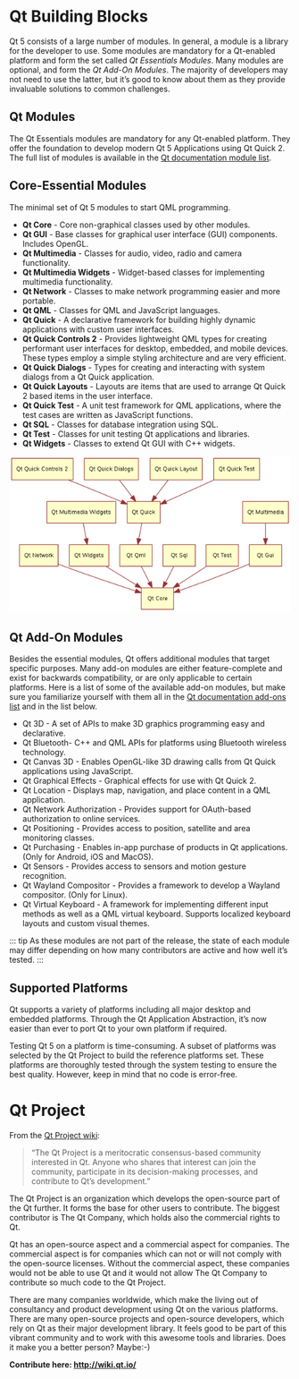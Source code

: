 
# Qt Building Blocks

Qt 5 consists of a large number of modules. In general, a module is a library for the developer to use. Some modules are mandatory for a Qt-enabled platform and form the set called *Qt Essentials Modules*. Many modules are optional, and form the *Qt Add-On Modules*. The majority of developers may not need to use the latter, but it’s good to know about them as they provide invaluable solutions to common challenges.

## Qt Modules

The Qt Essentials modules are mandatory for any Qt-enabled platform. They offer the foundation to develop modern Qt 5 Applications using Qt Quick 2. The full list of modules is available in the [Qt documentation module list](https://doc.qt.io/qt-5/qtmodules.html).

## Core-Essential Modules

The minimal set of Qt 5 modules to start QML programming.

* **Qt Core** - Core non-graphical classes used by other modules.
* **Qt GUI** - Base classes for graphical user interface (GUI) components. Includes OpenGL.
* **Qt Multimedia** - Classes for audio, video, radio and camera functionality.
* **Qt Multimedia Widgets** - Widget-based classes for implementing multimedia functionality.
* **Qt Network** - Classes to make network programming easier and more portable.
* **Qt QML** - Classes for QML and JavaScript languages.
* **Qt Quick** - A declarative framework for building highly dynamic applications with custom user interfaces.
* **Qt Quick Controls 2** - Provides lightweight QML types for creating performant user interfaces for desktop, embedded, and mobile devices. These types employ a simple styling architecture and are very efficient.
* **Qt Quick Dialogs** - Types for creating and interacting with system dialogs from a Qt Quick application.
* **Qt Quick Layouts** - Layouts are items that are used to arrange Qt Quick 2 based items in the user interface.
* **Qt Quick Test** - A unit test framework for QML applications, where the test cases are written as JavaScript functions.
* **Qt SQL** - Classes for database integration using SQL.
* **Qt Test** - Classes for unit testing Qt applications and libraries.
* **Qt Widgets** - Classes to extend Qt GUI with C++ widgets.


![](./assets/qt-modules.png)


## Qt Add-On Modules

Besides the essential modules, Qt offers additional modules that target specific purposes. Many add-on modules are either feature-complete and exist for backwards compatibility, or are only applicable to certain platforms. Here is a list of some of the available add-on modules, but make sure you familiarize yourself with them all in the [Qt documentation add-ons list](https://doc-snapshots.qt.io/qt5-5.12/qtmodules.html#qt-add-ons) and in the list below.

* Qt 3D - A set of APIs to make 3D graphics programming easy and declarative.
* Qt Bluetooth- C++ and QML APIs for platforms using Bluetooth wireless technology.
* Qt Canvas 3D - Enables OpenGL-like 3D drawing calls from Qt Quick applications using JavaScript.
* Qt Graphical Effects - Graphical effects for use with Qt Quick 2.
* Qt Location - Displays map, navigation, and place content in a QML application.
* Qt Network Authorization - Provides support for OAuth-based authorization to online services.
* Qt Positioning - Provides access to position, satellite and area monitoring classes.
* Qt Purchasing - Enables in-app purchase of products in Qt applications. (Only for Android, iOS and MacOS).
* Qt Sensors - Provides access to sensors and motion gesture recognition.
* Qt Wayland Compositor - Provides a framework to develop a Wayland compositor. (Only for Linux).
* Qt Virtual Keyboard - A framework for implementing different input methods as well as a QML virtual keyboard. Supports localized keyboard layouts and custom visual themes.

::: tip
As these modules are not part of the release, the state of each module may differ depending on how many contributors are active and how well it’s tested.
:::

## Supported Platforms

Qt supports a variety of platforms including all major desktop and embedded platforms. Through the Qt Application Abstraction, it’s now easier than ever to port Qt to your own platform if required.

Testing Qt 5 on a platform is time-consuming. A subset of platforms was selected by the Qt Project to build the reference platforms set. These platforms are thoroughly tested through the system testing to ensure the best quality. However, keep in mind that no code is error-free.

# Qt Project

From the [Qt Project wiki](http://wiki.qt.io/):

> “The Qt Project is a meritocratic consensus-based community interested in Qt. Anyone who shares that interest can join the community, participate in its decision-making processes, and contribute to Qt’s development.”

The Qt Project is an organization which develops the open-source part of the Qt further. It forms the base for other users to contribute. The biggest contributor is The Qt Company, which holds also the commercial rights to Qt.

Qt has an open-source aspect and a commercial aspect for companies. The commercial aspect is for companies which can not or will not comply with the open-source licenses. Without the commercial aspect, these companies would not be able to use Qt and it would not allow The Qt Company to contribute so much code to the Qt Project.

There are many companies worldwide, which make the living out of consultancy and product development using Qt on the various platforms. There are many open-source projects and open-source developers, which rely on Qt as their major development library. It feels good to be part of this vibrant community and to work with this awesome tools and libraries. Does it make you a better person? Maybe:-)

**Contribute here: http://wiki.qt.io/**
